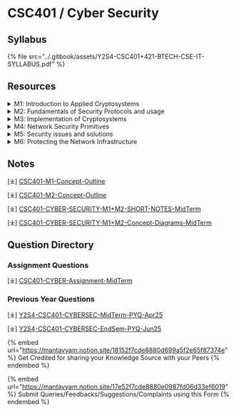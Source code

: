# CSC401 / Cyber Security

## Syllabus

{% file src="../.gitbook/assets/Y2S4-CSC401+421-BTECH-CSE-IT-SYLLABUS.pdf" %}

## Resources

<details>

<summary>M1: Introduction to Applied Cryptosystems</summary>

\[⤓] [1.1 Basic of Cryptography](https://drive.google.com/file/d/1KKc6B7JC5hKgjEDrTixeQqS68VpSaFnJ/view?usp=drive_link)

\[⤓] [1.1 Protocols for identification and login](https://drive.google.com/file/d/10AOmpXIB5PY6kBtET3ElVTnbzwr_6A5T/view?usp=drive_link)

\[⤓] [1.2 challenge-response, auth protocol and its attacks](https://drive.google.com/file/d/1KUtYCZCNo1UWx2z6y3GX7cLLpk-x6jBP/view?usp=drive_link)

\[⤓] [1.2 Schnorr’s identification protocol](https://drive.google.com/file/d/1d76w8bq_8TMN0InVetQdkGSXFBAvpjTz/view?usp=drive_link)

\[⤓] [1.2 Secret Key Cryptography](https://drive.google.com/file/d/1KQmCkHMlNnXh56lyfh2qz8Y9yjPCmhsE/view?usp=drive_link)

\[⤓] [1.3 Data Encryption Standard](https://drive.google.com/file/d/1K3g_vczDVHdyoV-RIwC_JBK2T7yra5DJ/view?usp=drive_link)

\[⤓] [1.3 Proving properties in zero knowledge](https://drive.google.com/file/d/10Y-zQu7tYzOcxBjPiWXECDHvsnnbAd6o/view?usp=drive_link)

\[⤓] [1.4 One-sided authenticated key exchange](https://drive.google.com/file/d/1oECre_nXugD3_pj6HOkRWY7i-JsoKWNA/view?usp=drive_link)

\[⤓] [1.4 Security Goals](https://drive.google.com/file/d/1KNyc7WxuFZloeXcPnc4h2gG7cmdemv5H/view?usp=drive_link)

\[⤓] [1.5 Security of protocol AKE1, PAKE0, PAKE1, PAKE2](https://drive.google.com/file/d/1eomDLsXqpEvjGuvgL9R_6sExDZz5msg7/view?usp=drive_link)

</details>

<details>

<summary>M2: Fundamentals of Security Protocols and usage</summary>

\[⤓] [2.1 SCP](https://drive.google.com/file/d/1LqSfnlTlUgSJNYoq48D2AHYpLU4UhXZn/view?usp=drive_link)

\[⤓] [2.1 Secure Copy Protocol (SCP)](https://drive.google.com/file/d/1pAPTqorQ79OctItU4KLZ9uAUVb3YaiUA/view?usp=drive_link)

\[⤓] [2.2 SSH (Secure Shell)](https://drive.google.com/file/d/1qwA_ymx4SLJ69H3c5pVcJZnHCSwJgzHf/view?usp=drive_link)

\[⤓] [2.3 SSL (Secure Sockets Layer)](https://drive.google.com/file/d/1WKDR5gPeqbhzCRKQvg2oo8j6sOS4TxeE/view?usp=drive_link)

\[⤓] [2.4 TLS (Transport Layer Security)](https://drive.google.com/file/d/1-ySzOCxlLyc3fZyiTHGKhGv-tlfIvh07/view?usp=drive_link)

\[⤓] [2.5 Digital Signature](https://drive.google.com/file/d/1KUkyoXpd137b_UFtYBFEJQEKjdPcI2Gz/view?usp=drive_link)

\[⤓] [2.5 STARTTLS](https://drive.google.com/file/d/1oMgP6Nc91OLzx6MnAq_3mYzE_z-Ecn7E/view?usp=drive_link)

\[⤓] [2.6 IPSec (Internet Protocol Security)](https://drive.google.com/file/d/1_8MXlNUj6-MRXdSfIHzFXmgdVTAomsIf/view?usp=drive_link)

\[⤓] [2.7 VPN (Virtual Private Network)](https://drive.google.com/file/d/1bJ2YFPRYfarIre2WgUCXNw5mWSspYb10/view?usp=drive_link)

\[⤓] [2.8 HTTPS (Hyper Text Transfer Protocol Secure)](https://drive.google.com/file/d/1MfLIGGZe5KBEm9_fkNppnwvVsK2pRMhq/view?usp=drive_link)

\[⤓] [2.9 Encrypting and Signing Emails-PGP](https://drive.google.com/file/d/1cJDvNAT744l02urC03x6R0LuLXZhNIGi/view?usp=drive_link)

\[⤓] [2.10 Encrypting and Signing Emails DKIM](https://drive.google.com/file/d/1C1bCGGmshyuhmtJ2GJJ94L_taDambegw/view?usp=drive_link)

\[⤓] [2.11 Encrypting and Signing Emails-SPF](https://drive.google.com/file/d/1O7N1mro7eftfyy6Xtq-cpc_9F9AHbA8F/view?usp=drive_link)

\[⤓] [2.12 Single Sign On (SSO)](https://drive.google.com/file/d/1UEWYBbUMeRGmVcwdTXfJIdNGl2Uesewe/view?usp=drive_link)

\[⤓] [2.13 Signature and Anomaly based detection](https://drive.google.com/file/d/1v2yygbfxaoUOn93Edi-9esvGWRN30Fyu/view?usp=drive_link)

\[⤓] [2.14 Honeypots and Honeynets](https://drive.google.com/file/d/1UyW_aKUtknspeiUXDhkwWiPkFIaFQNaL/view?usp=drive_link)

</details>

<details>

<summary>M3: Implementation of Cryptosystems</summary>



</details>

<details>

<summary>M4: Network Security Primitives</summary>



</details>

<details>

<summary>M5: Security issues and solutions</summary>



</details>

<details>

<summary>M6: Protecting the Network Infrastructure</summary>



</details>

## Notes

\[⤓] [CSC401-M1-Concept-Outline](https://drive.google.com/file/d/113sRHoWP0Kl2c8-G4xoBLfsR3jGSozD4/view?usp=drive_link)

\[⤓] [CSC401-M2-Concept-Outline](https://drive.google.com/file/d/1atrD8-fz1iNoyLE9m6EMWI1tFu2bb0Jb/view?usp=drive_link)

\[⤓] [CSC401-CYBER-SECURITY-M1+M2-SHORT-NOTES-MidTerm](https://drive.google.com/file/d/1QKhGRa790fKtpcOMTGHNnyDE-4PbWDPI/view?usp=drive_link)

\[⤓] [CSC401-CYBER-SECURITY-M1+M2-Concept-Diagrams-MidTerm](https://drive.google.com/file/d/1ZCwo2cGxEUm3dGabQYcZc0a5AN7l-ZT8/view?usp=drive_link)

## Question Directory

### Assignment Questions

\[⤓] [CSC401-CYBER-Assignment-MidTerm](https://drive.google.com/file/d/19H8KAEnhXWRkEDN3xBwsZ0KAZpw1uXSH/view?usp=drive_link)

### Previous Year Questions

\[⤓] [Y2S4-CSC401-CYBERSEC-MidTerm-PYQ-Apr25](https://drive.google.com/file/d/1UkKgMAVy_7ywe7HHOhvrMNEwMbqngjyM/view?usp=drive_link)

\[⤓] [Y2S4-CSC401-CYBERSEC-EndSem-PYQ-Jun25](https://drive.google.com/file/d/1VvruUDV8CsuZgwj-2iC_0VLdkuztUiTV/view?usp=sharing)

{% embed url="https://mantavyam.notion.site/18152f7cde8880d699a5f2e65f87374e" %}
Get Credited for sharing your Knowledge Source with your Peers
{% endembed %}

{% embed url="https://mantavyam.notion.site/17e52f7cde8880e0987fd06d33ef6019" %}
Submit Queries/Feedbacks/Suggestions/Complaints using this Form
{% endembed %}
